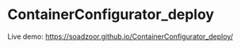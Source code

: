 # ContainerConfigurator_deploy

Live demo: https://soadzoor.github.io/ContainerConfigurator_deploy/
